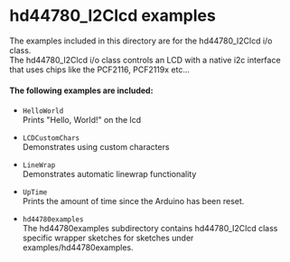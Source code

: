 hd44780_I2Clcd examples
=======================

The examples included in this directory are for the hd44780_I2Clcd i/o class.<br>
The hd44780_I2Clcd i/o class controls an LCD with a native i2c interface that uses chips like the PCF2116, PCF2119x etc...

#### The following examples are included:

- `HelloWorld`<br>
Prints "Hello, World!" on the lcd

- `LCDCustomChars`<br>
Demonstrates using custom characters

- `LineWrap`<br>
Demonstrates automatic linewrap functionality

- `UpTime`<br>
Prints the amount of time since the Arduino has been reset.

- `hd44780examples`<br>
The hd44780examples subdirectory contains
hd44780_I2Clcd class specific wrapper sketches for sketches under
examples/hd44780examples.
